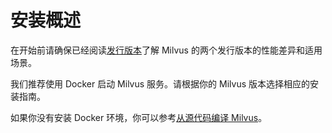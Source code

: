 # 安装概述

在开始前请确保已经阅读[发行版本](milvus_distributions-cpu.md#)了解 Milvus 的两个发行版本的性能差异和适用场景。

我们推荐使用 Docker 启动 Milvus 服务。请根据你的 Milvus 版本选择相应的安装指南。


<div class="alert note">
如果你没有安装 Docker 环境，你可以参考<a href="https://github.com/milvus-io/milvus/blob/master/INSTALL.md">从源代码编译 Milvus</a>。
</div>


